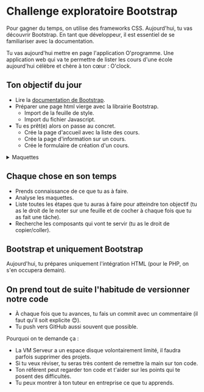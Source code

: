 # Challenge exploratoire Bootstrap

Pour gagner du temps, on utilise des frameworks CSS. Aujourd'hui, tu vas découvrir Bootstrap. En tant que développeur, il est essentiel de se familiariser avec la documentation.

Tu vas aujourd'hui mettre en page l'application O'programme. Une application web qui va te permettre de lister les cours d'une école aujourd'hui célèbre et chère à ton cœur : O'clock.


## Ton objectif du jour

- Lire la [documentation de Bootstrap](https://getbootstrap.com/docs/5.1/getting-started/introduction/).
- Préparer une page html vierge avec la librairie Bootstrap.
  - Import de la feuille de style.
  - Import du fichier Javascript.
- Tu es prêt(e) alors on passe au concret.
  - Crée la page d'accueil avec la liste des cours.
  - Crée la page d'information sur un cours.
  - Crée le formulaire de création d'un cours.

<details>
<summary>Maquettes</summary>

  ## La page d'accueil avec la liste des cours

  Version Desktop

  ![Home](doc/home.png)

  Version Téléphone
  
  ![Home](doc/home-phone.png)

  Version Tablette
  
  ![Home](doc/home-tablet.png)


  ## La page d'information sur un cours

  Version Desktop

  ![Page Info](doc/page-info.png)

  Version Tablette
  
  ![Home](doc/page-info-phone.png)


  ## Le formulaire de création d'un cours

  ![Formulaire](doc/formulaire.png)

  Valeurs des champs :

  Professeur :
  - Nicolas R.
  - Pierre C.
  - Alexandre B.

  Modalité :
  - A distance
  - Présentiel
  - A distance et présentiel

  Niveau requis :
  - Débutant
  - Intermédiaire
  - Avancé

</details>


## Chaque chose en son temps

- Prends connaissance de ce que tu as à faire.
- Analyse les maquettes.
- Liste toutes les étapes que tu auras à faire pour atteindre ton objectif (tu as le droit de le noter sur une feuille et de cocher à chaque fois que tu as fait une tâche).
- Recherche les composants qui vont te servir (tu as le droit de copier/coller).


## Bootstrap et uniquement Bootstrap

Aujourd'hui, tu prépares uniquement l'intégration HTML (pour le PHP, on s'en occupera demain).


## On prend tout de suite l'habitude de versionner notre code

- À chaque fois que tu avances, tu fais un commit avec un commentaire (il faut qu'il soit explicite :blush:).
- Tu push vers GitHub aussi souvent que possible.

Pourquoi on te demande ça :
- La VM Serveur a un espace disque volontairement limité, il faudra parfois supprimer des projets.
- Si tu veux réviser, tu seras très content de remettre la main sur ton code.
- Ton référent peut regarder ton code et t'aider sur les points qui te posent des difficultés.
- Tu peux montrer à ton tuteur en entreprise ce que tu apprends.